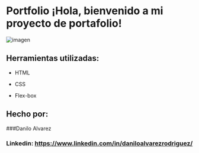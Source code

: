 # Portfolio ¡Hola, bienvenido a mi proyecto de portafolio!

![imagen]([https://cdn1.gnarususercontent.com.br/6/450324/9facae6f-79bf-48f3-b3a9-b4f9284802d7.png](https://github.com/danjo-jr/portafolio/blob/main/assets/proyecto.png))  
## Herramientas utilizadas:

* HTML

* CSS

* Flex-box

## Hecho por:

###Danilo Alvarez

### Linkedin: https://www.linkedin.com/in/daniloalvarezrodriguez/
